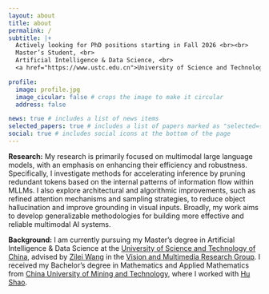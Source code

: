 ```yaml
---
layout: about
title: about
permalink: /
subtitle: |+
  Actively looking for PhD positions starting in Fall 2026 <br><br>
  Master’s Student, <br>
  Artificial Intelligence & Data Science, <br>
  <a href="https://www.ustc.edu.cn">University of Science and Technology of China (USTC)</a>.

profile:
  image: profile.jpg
  image_cicular: false # crops the image to make it circular
  address: false

news: true # includes a list of news items
selected_papers: true # includes a list of papers marked as "selected={true}"
social: true # includes social icons at the bottom of the page
---
```


**Research:** My research is primarily focused on multimodal large language models, with an emphasis on enhancing their efficiency and robustness. Specifically, I investigate methods for accelerating inference by pruning redundant tokens based on the internal patterns of information flow within MLLMs. I also explore architectural and algorithmic improvements, such as refined attention mechanisms and sampling strategies, to reduce object hallucination and improve grounding in visual inputs. Broadly, my work aims to develop generalizable methodologies for building more effective and reliable multimodal AI systems.

**Background:** I am currently pursuing my Master’s degree in Artificial Intelligence & Data Science at the [University of Science and Technology of China](https://www.ustc.edu.cn), advised by [Zilei Wang](http://staff.ustc.edu.cn/~zlwang/) in the [Vision and Multimedia Research Group](https://vim.ustc.edu.cn/main.htm). I received my Bachelor’s degree in Mathematics and Applied Mathematics from [China University of Mining and Technology](https://www.cumt.edu.cn/), where I worked with [Hu Shao](https://math.cumt.edu.cn/6d/ce/c9104a355790/pagem.htm).

<!-- **Previously:** I received my Ph.D. in Computer Science from [Stanford University](https://www.stanford.edu), advised by [Stefano Ermon](https://cs.stanford.edu/~ermon). I was a research intern at [Google Brain](https://research.google/teams/brain/), Uber ATG, and [Microsoft Research](https://www.microsoft.com/en-us/research/lab/microsoft-research-cambridge/). I obtained my Bachelor's degree in Mathematics and Physics from [Tsinghua University](https://www.tsinghua.edu.cn/), where I worked with [Jun Zhu](http://ml.cs.tsinghua.edu.cn/~jun/index.shtml), [Raquel Urtasun](http://www.cs.toronto.edu/~urtasun/), and [Richard Zemel](http://www.cs.toronto.edu/~zemel/inquiry/home.php). -->
